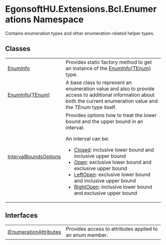 # EgonsoftHU.Extensions.Bcl.Enumerations Namespace


Contains enumeration types and other enumeration-related helper types.



## Classes
<table>
<tr>
<td><a href="T_EgonsoftHU_Extensions_Bcl_Enumerations_EnumInfo.md">EnumInfo</a></td>
<td>Provides static factory method to get an instance of the <a href="T_EgonsoftHU_Extensions_Bcl_Enumerations_EnumInfo_1.md">EnumInfo(TEnum)</a> type.</td></tr>
<tr>
<td><a href="T_EgonsoftHU_Extensions_Bcl_Enumerations_EnumInfo_1.md">EnumInfo(TEnum)</a></td>
<td>A base class to represent an enumeration value and also to provide access to additional information about both the current enumeration value and the <em>TEnum</em> type itself.</td></tr>
<tr>
<td><a href="T_EgonsoftHU_Extensions_Bcl_Enumerations_IntervalBoundsOptions.md">IntervalBoundsOptions</a></td>
<td>Provides options how to treat the lower bound and the upper bound in an interval. <p>An interval can be: <ul><li><a href="F_EgonsoftHU_Extensions_Bcl_Enumerations_IntervalBoundsOptions_Closed.md">Closed</a>: inclusive lower bound and inclusive upper bound</li><li><a href="F_EgonsoftHU_Extensions_Bcl_Enumerations_IntervalBoundsOptions_Open.md">Open</a>: exclusive lower bound and exclusive upper bound</li><li><a href="F_EgonsoftHU_Extensions_Bcl_Enumerations_IntervalBoundsOptions_LeftOpen.md">LeftOpen</a>: exclusive lower bound and inclusive upper bound</li><li><a href="F_EgonsoftHU_Extensions_Bcl_Enumerations_IntervalBoundsOptions_RightOpen.md">RightOpen</a>: inclusive lower bound and exclusive upper bound</li></ul>

</p></td></tr>
</table>

## Interfaces
<table>
<tr>
<td><a href="T_EgonsoftHU_Extensions_Bcl_Enumerations_IEnumerationAttributes.md">IEnumerationAttributes</a></td>
<td>Provides access to attributes applied to an enum member.</td></tr>
</table>